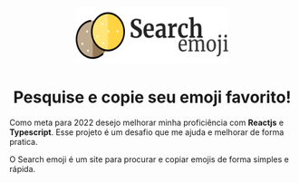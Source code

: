 <p align="center">
  <img src="./public/imagens/logo.svg" alt="logo do projeto"  width="270px" height="100px"/>
</p>

<h1 align="center">Pesquise e copie seu emoji favorito!</h1>

Como meta para 2022 desejo melhorar minha proficiência com <b>Reactjs</b> e <b>Typescript</b>. Esse projeto é um desafio que me ajuda e  melhorar de forma pratica.

O Search emoji é um site para procurar e copiar emojis de forma simples e rápida.
